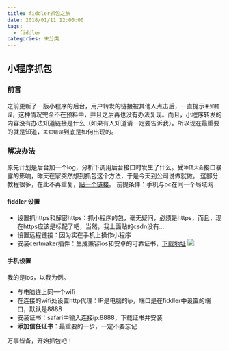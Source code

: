 ```yaml
---
title: fiddler抓包之旅
date: 2018/01/11 12:00:00
tags:
  - fiddler
categories: 未分类
---
```


## 小程序抓包
### 前言
之前更新了一版小程序的后台，用户转发的链接被其他人点击后，一直提示`未知错误`，这种情况完全不在预料中，并且之后再也没有办法复现。而且，小程序转发的内容没有办法知道链接是什么（如果有人知道请一定要告诉我）。所以现在最重要的就是知道，`未知错误`到底是如何出现的。

### 解决办法
原先计划是后台加一个log，分析下调用后台接口时发生了什么。受`冲顶大会`接口暴露的影响，昨天在家突然想到抓包这个方法，于是今天到公司说做就做。
这部分教程很多，在此不再重复，[贴一个链接](http://blog.csdn.net/wangjun5159/article/details/52202059)。
前提条件：手机与pc在同一个局域网

<!-- more -->
#### fiddler 设置
- 设置抓https和解密https：抓小程序的包，毫无疑问，必须是https，而且，现在https应该是标配了吧，当然，我上面贴的csdn没有...
- 设置远程链接：因为实在手机上操作小程序
- 安装certmaker插件：生成兼容ios和安卓的可靠证书，[下载地址](https://www.telerik.com/fiddler/add-ons)
![](https://img.ryoma.top/Fiddler/certmarker.png)

#### 手机设置
我的是ios，以我为例。
- 与电脑连上同一个wifi
- 在连接的wifi处设置http代理：IP是电脑的ip，端口是在fiddler中设置的端口，默认是8888
- 安装证书：safari中输入连接ip:8888，下载证书并安装
- **添加信任证书**：最重要的一步，一定不要忘记

万事皆备，开始抓包吧！